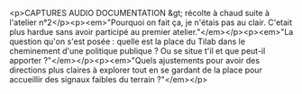 &lt;p&gt;CAPTURES AUDIO DOCUMENTATION &amp;gt; récolte à chaud suite à l&#x27;atelier n°2&lt;&#x2F;p&gt;&lt;p&gt;&lt;em&gt;&quot;Pourquoi on fait ça, je n&#x27;étais pas au clair. C&#x27;etait plus hardue sans avoir participé au premier atelier.&quot;&lt;&#x2F;em&gt;&lt;&#x2F;p&gt;&lt;p&gt;&lt;em&gt;&quot;La question qu&#x27;on s&#x27;est posée : quelle est la place du Tilab dans le cheminement d&#x27;une politique publique ? Ou se situe t&#x27;il et que peut-il apporter ?&quot;&lt;&#x2F;em&gt;&lt;&#x2F;p&gt;&lt;p&gt;&lt;em&gt;&quot;Quels ajustements pour avoir des directions plus claires à explorer tout en se gardant de la place pour accueillir des signaux faibles du terrain ?&quot;&lt;&#x2F;em&gt;&lt;&#x2F;p&gt;